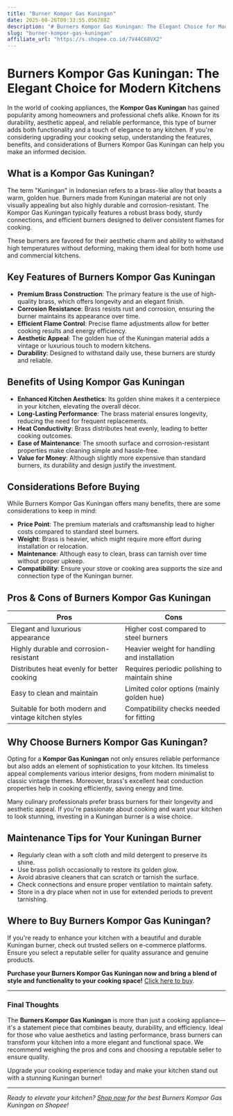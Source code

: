```yaml
---
title: "Burner Kompor Gas Kuningan"
date: 2025-08-26T09:33:55.056788Z
description: "# Burners Kompor Gas Kuningan: The Elegant Choice for Modern Kitchens..."
slug: "burner-kompor-gas-kuningan"
affiliate_url: "https://s.shopee.co.id/7V44C68VX2"
---
```

# Burners Kompor Gas Kuningan: The Elegant Choice for Modern Kitchens

In the world of cooking appliances, the **Kompor Gas Kuningan** has gained popularity among homeowners and professional chefs alike. Known for its durability, aesthetic appeal, and reliable performance, this type of burner adds both functionality and a touch of elegance to any kitchen. If you're considering upgrading your cooking setup, understanding the features, benefits, and considerations of Burners Kompor Gas Kuningan can help you make an informed decision.

## What is a Kompor Gas Kuningan?

The term "Kuningan" in Indonesian refers to a brass-like alloy that boasts a warm, golden hue. Burners made from Kuningan material are not only visually appealing but also highly durable and corrosion-resistant. The Kompor Gas Kuningan typically features a robust brass body, sturdy connections, and efficient burners designed to deliver consistent flames for cooking.

These burners are favored for their aesthetic charm and ability to withstand high temperatures without deforming, making them ideal for both home use and commercial kitchens.

## Key Features of Burners Kompor Gas Kuningan

- **Premium Brass Construction**: The primary feature is the use of high-quality brass, which offers longevity and an elegant finish.
- **Corrosion Resistance**: Brass resists rust and corrosion, ensuring the burner maintains its appearance over time.
- **Efficient Flame Control**: Precise flame adjustments allow for better cooking results and energy efficiency.
- **Aesthetic Appeal**: The golden hue of the Kuningan material adds a vintage or luxurious touch to modern kitchens.
- **Durability**: Designed to withstand daily use, these burners are sturdy and reliable.

## Benefits of Using Kompor Gas Kuningan

- **Enhanced Kitchen Aesthetics**: Its golden shine makes it a centerpiece in your kitchen, elevating the overall décor.
- **Long-Lasting Performance**: The brass material ensures longevity, reducing the need for frequent replacements.
- **Heat Conductivity**: Brass distributes heat evenly, leading to better cooking outcomes.
- **Ease of Maintenance**: The smooth surface and corrosion-resistant properties make cleaning simple and hassle-free.
- **Value for Money**: Although slightly more expensive than standard burners, its durability and design justify the investment.

## Considerations Before Buying

While Burners Kompor Gas Kuningan offers many benefits, there are some considerations to keep in mind:

- **Price Point**: The premium materials and craftsmanship lead to higher costs compared to standard steel burners.
- **Weight**: Brass is heavier, which might require more effort during installation or relocation.
- **Maintenance**: Although easy to clean, brass can tarnish over time without proper upkeep.
- **Compatibility**: Ensure your stove or cooking area supports the size and connection type of the Kuningan burner.

## Pros & Cons of Burners Kompor Gas Kuningan

| **Pros** | **Cons** |
|------------|--------------|
| Elegant and luxurious appearance | Higher cost compared to steel burners |
| Highly durable and corrosion-resistant | Heavier weight for handling and installation |
| Distributes heat evenly for better cooking | Requires periodic polishing to maintain shine |
| Easy to clean and maintain | Limited color options (mainly golden hue) |
| Suitable for both modern and vintage kitchen styles | Compatibility checks needed for fitting |

## Why Choose Burners Kompor Gas Kuningan?

Opting for a **Kompor Gas Kuningan** not only ensures reliable performance but also adds an element of sophistication to your kitchen. Its timeless appeal complements various interior designs, from modern minimalist to classic vintage themes. Moreover, brass's excellent heat conduction properties help in cooking efficiently, saving energy and time.

Many culinary professionals prefer brass burners for their longevity and aesthetic appeal. If you're passionate about cooking and want your kitchen to look stunning, investing in a Kuningan burner is a wise choice.

## Maintenance Tips for Your Kuningan Burner

- Regularly clean with a soft cloth and mild detergent to preserve its shine.
- Use brass polish occasionally to restore its golden glow.
- Avoid abrasive cleaners that can scratch or tarnish the surface.
- Check connections and ensure proper ventilation to maintain safety.
- Store in a dry place when not in use for extended periods to prevent tarnishing.

## Where to Buy Burners Kompor Gas Kuningan?

If you're ready to enhance your kitchen with a beautiful and durable Kuningan burner, check out trusted sellers on e-commerce platforms. Ensure you select a reputable seller for quality assurance and genuine products.

**Purchase your Burners Kompor Gas Kuningan now and bring a blend of style and functionality to your cooking space!** [Click here to buy](https://s.shopee.co.id/7V44C68VX2).

---

### Final Thoughts

The **Burners Kompor Gas Kuningan** is more than just a cooking appliance—it's a statement piece that combines beauty, durability, and efficiency. Ideal for those who value aesthetics and lasting performance, brass burners can transform your kitchen into a more elegant and functional space. We recommend weighing the pros and cons and choosing a reputable seller to ensure quality.

Upgrade your cooking experience today and make your kitchen stand out with a stunning Kuningan burner!

---

*Ready to elevate your kitchen? [Shop now](https://s.shopee.co.id/7V44C68VX2) for the best Burners Kompor Gas Kuningan on Shopee!*